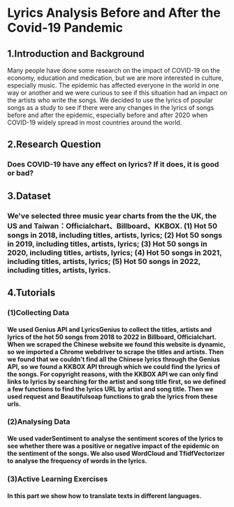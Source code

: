 # Lyrics Analysis Before and After the Covid-19 Pandemic
## 1.Introduction and Background
Many people have done some research on the impact of COVID-19 on the economy, education and medication, but we are more interested in culture, especially music. The epidemic has affected everyone in the world in one way or another and we were curious to see if this situation had an impact on the artists who write the songs. We decided to use the lyrics of popular songs as a study to see if there were any changes in the lyrics of songs before and after the epidemic, especially before and after 2020 when COVID-19 widely spread in most countries around the world.

## 2.Research Question
### Does COVID-19 have any effect on lyrics? If it does, it is good or bad?

## 3.Dataset
### We've selected three music year charts from the the UK, the US and Taiwan：Officialchart、Billboard、KKBOX. (1) Hot 50 songs in 2018, including titles, artists, lyrics; (2) Hot 50 songs in 2019, including titles, artists, lyrics; (3) Hot 50 songs in 2020, including titles, artists, lyrics; (4) Hot 50 songs in 2021, including titles, artists, lyrics; (5) Hot 50 songs in 2022, including titles, artists, lyrics.

## 4.Tutorials
### (1)Collecting Data
#### We used Genius API and LyricsGenius to collect the titles, artists and lyrics of the hot 50 songs from 2018 to 2022 in Billboard, Officialchart. When we scraped the Chinese website we found this website is dynamic, so we imported a Chrome webdriver to scrape the titles and artists. Then we found that we couldn't find all the Chinese lyrics through the Genius API, so we found a KKBOX API through which we could find the lyrics of the songs. For copyright reasons, with the KKBOX API we can only find links to lyrics by searching for the artist and song title first, so we defined a few functions to find the lyrics URL by artist and song title. Then we used request and Beautifulsoap functions to grab the lyrics from these urls.

### (2)Analysing Data
#### We used vaderSentiment to analyse the sentiment scores of the lyrics to see whether there was a positive or negative impact of the epidemic on the sentiment of the songs. We also used WordCloud and TfidfVectorizer to analyse the frequency of words in the lyrics.

### (3)Active Learning Exercises
#### In this part we show how to translate texts in different languages.
